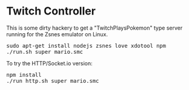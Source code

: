 <h1>Twitch Controller</h1>

This is some dirty hackery to get a "TwitchPlaysPokemon" type server running for the Zsnes emulator on Linux.

<pre>
sudo apt-get install nodejs zsnes love xdotool npm
./run.sh super_mario.smc
</pre>

To try the HTTP/Socket.io version:

<pre>
npm install
./run_http.sh super_mario.smc
</pre>

